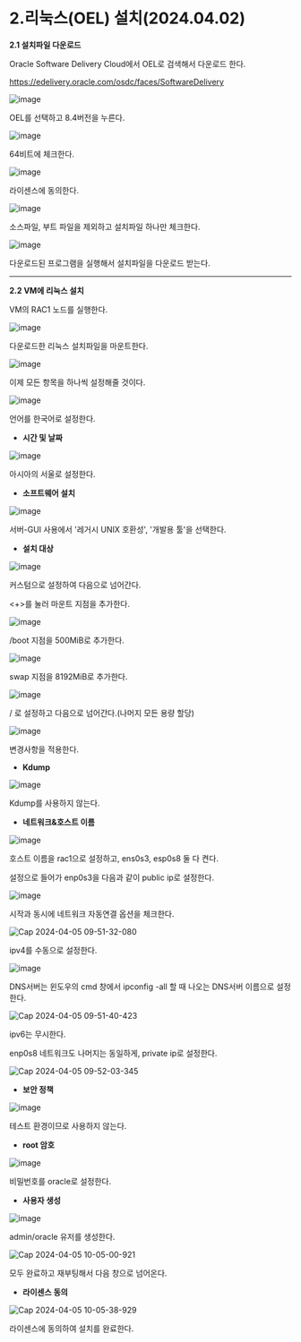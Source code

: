 # 2.리눅스(OEL) 설치(2024.04.02)

**2.1 설치파일 다운로드**

Oracle Software Delivery Cloud에서 OEL로 검색해서 다운로드 한다.

https://edelivery.oracle.com/osdc/faces/SoftwareDelivery

![image](https://github.com/oraclejyp/19c_rac_inst/assets/133745372/e3be0512-c2ba-412d-a273-0925c2b81bcb)

OEL를 선택하고 8.4버전을 누른다.

![image](https://github.com/oraclejyp/19c_rac_inst/assets/133745372/9fee9467-5cde-47ff-99a3-3e406f1acd22)

64비트에 체크한다.

![image](https://github.com/oraclejyp/19c_rac_inst/assets/133745372/bd3c6c33-bc94-43df-81bd-70438c0c5cd7)

라이센스에 동의한다.

![image](https://github.com/oraclejyp/19c_rac_inst/assets/133745372/29cbd489-7eda-413e-acf2-76f98879c917)

소스파일, 부트 파일을 제외하고 설치파일 하나만 체크한다.

![image](https://github.com/oraclejyp/19c_rac_inst/assets/133745372/6685e1bc-6ca2-48bf-b074-d764cd5d1d8d)

다운로드된 프로그램을 실행해서 설치파일을 다운로드 받는다.

---
**2.2 VM에 리눅스 설치**

VM의 RAC1 노드를 실행한다.

![image](https://github.com/oraclejyp/19c_rac_inst/assets/133745372/d74a2a06-9db7-4180-b0cd-d57942f999f6)

다운로드한 리눅스 설치파일을 마운트한다.

![image](https://github.com/oraclejyp/19c_rac_inst/assets/133745372/87451726-8f58-41ce-82f1-7dfd0897e0f3)

이제 모든 항목을 하나씩 설정해줄 것이다.

![image](https://github.com/oraclejyp/19c_rac_inst/assets/133745372/79d20078-c189-41ed-bf18-7b1b97f8b627)

언어를 한국어로 설정한다.

- **시간 및 날짜**

![image](https://github.com/oraclejyp/19c_rac_inst/assets/133745372/8c377fd8-391d-4578-9b63-a68ff264e389)

아시아의 서울로 설정한다.


- **소프트웨어 설치**

![image](https://github.com/oraclejyp/19c_rac_inst/assets/133745372/8410ed0a-6114-45ba-8c2b-e27198a68c79)

서버-GUI 사용에서 '레거시 UNIX 호환성', '개발용 툴'을 선택한다.

- **설치 대상**

![image](https://github.com/oraclejyp/19c_rac_inst/assets/133745372/399cd145-3e2e-44b4-a4ff-e376080fcebf)

커스텀으로 설정하여 다음으로 넘어간다.

<+>를 눌러 마운트 지점을 추가한다.

![image](https://github.com/oraclejyp/19c_rac_inst/assets/133745372/32a8083c-eb60-4b73-b974-55d9ccd1028c)

/boot 지점을 500MiB로 추가한다.

![image](https://github.com/oraclejyp/19c_rac_inst/assets/133745372/b1f486c1-8fd8-4d42-8f11-9a13818a25b9)

swap 지점을 8192MiB로 추가한다.

![image](https://github.com/oraclejyp/19c_rac_inst/assets/133745372/6550148f-327f-4a8b-8d91-89f09eec5e3b)

/ 로 설정하고 다음으로 넘어간다.(나머지 모든 용량 할당)

![image](https://github.com/oraclejyp/19c_rac_inst/assets/133745372/d5640dc5-467f-4b4b-8d30-3605b67f5388)

변경사항을 적용한다.

- **Kdump**

![image](https://github.com/oraclejyp/19c_rac_inst/assets/133745372/db5ab18e-da6b-418e-a134-827c27fae8d6)

Kdump를 사용하지 않는다.

- **네트워크&호스트 이름**

![image](https://github.com/oraclejyp/19c_rac_inst/assets/133745372/1549cbee-3ec2-438c-81bb-be569b4b59bd)

호스트 이름을 rac1으로 설정하고, ens0s3, esp0s8 둘 다 켠다.

설정으로 들어가 enp0s3을 다음과 같이 public ip로 설정한다.

![image](https://github.com/oraclejyp/19c_rac_inst/assets/133745372/56aff0d6-fbe3-4a2a-812b-598473aa6227)

시작과 동시에 네트워크 자동연결 옵션을 체크한다.

![Cap 2024-04-05 09-51-32-080](https://github.com/oraclejyp/19c_rac_inst/assets/133745372/28277bb7-09fc-44ed-8a22-e86c769a7f89)

ipv4를 수동으로 설정한다.

![image](https://github.com/oraclejyp/19c_rac_inst/assets/133745372/665be6c6-6b27-4e09-88d6-8d8f386088b1)

DNS서버는 윈도우의 cmd 창에서 ipconfig -all 할 때 나오는 DNS서버 이름으로 설정한다.

![Cap 2024-04-05 09-51-40-423](https://github.com/oraclejyp/19c_rac_inst/assets/133745372/66ef3e50-a0a4-4ce8-beb6-b8f0e53353f0)

ipv6는 무시한다.

enp0s8 네트워크도 나머지는 동일하게, private ip로 설정한다.

![Cap 2024-04-05 09-52-03-345](https://github.com/oraclejyp/19c_rac_inst/assets/133745372/1970c9ed-6cf0-4091-9976-1ff997dfd957)

- **보안 정책**

![image](https://github.com/oraclejyp/19c_rac_inst/assets/133745372/66742f21-676d-4321-b8e1-1e5b24c54599)

테스트 환경이므로 사용하지 않는다.

- **root 암호**

![image](https://github.com/oraclejyp/19c_rac_inst/assets/133745372/d676f311-c67c-4946-8812-c9e80ee7f15c)

비밀번호를 oracle로 설정한다.

- **사용자 생성**

![image](https://github.com/oraclejyp/19c_rac_inst/assets/133745372/5b2fa1ae-2dfb-45fd-a486-10b3a9023c11)

admin/oracle 유저를 생성한다.

![Cap 2024-04-05 10-05-00-921](https://github.com/oraclejyp/19c_rac_inst/assets/133745372/7d897cdd-6056-4328-8c70-70afa0dcb6e9)

모두 완료하고 재부팅해서 다음 창으로 넘어온다.



- **라이센스 동의**

![Cap 2024-04-05 10-05-38-929](https://github.com/oraclejyp/19c_rac_inst/assets/133745372/e5bfbf8b-2a19-41ab-8555-c2b86f0aabf2)

라이센스에 동의하여 설치를 완료한다.
